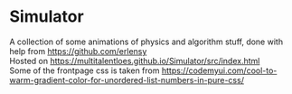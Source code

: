 # Simulator
A collection of some animations of physics and algorithm stuff, done with help from https://github.com/erlensy <br>
Hosted on https://multitalentloes.github.io/Simulator/src/index.html <br>
Some of the frontpage css is taken from https://codemyui.com/cool-to-warm-gradient-color-for-unordered-list-numbers-in-pure-css/ <br>
